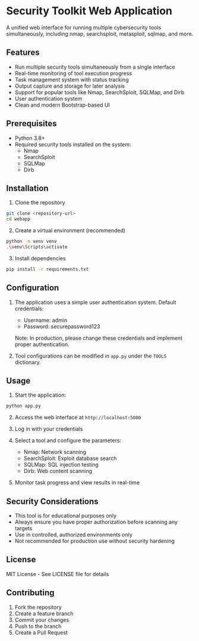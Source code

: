 # Security Toolkit Web Application

A unified web interface for running multiple cybersecurity tools simultaneously, including nmap, searchsploit, metasploit, sqlmap, and more.

## Features

- Run multiple security tools simultaneously from a single interface
- Real-time monitoring of tool execution progress
- Task management system with status tracking
- Output capture and storage for later analysis
- Support for popular tools like Nmap, SearchSploit, SQLMap, and Dirb
- User authentication system
- Clean and modern Bootstrap-based UI

## Prerequisites

- Python 3.8+
- Required security tools installed on the system:
  - Nmap
  - SearchSploit
  - SQLMap
  - Dirb

## Installation

1. Clone the repository
```bash
git clone <repository-url>
cd webapp
```

2. Create a virtual environment (recommended)
```bash
python -m venv venv
.\venv\Scripts\activate
```

3. Install dependencies
```bash
pip install -r requirements.txt
```

## Configuration

1. The application uses a simple user authentication system. Default credentials:
   - Username: admin
   - Password: securepassword123
   
   Note: In production, please change these credentials and implement proper authentication.

2. Tool configurations can be modified in `app.py` under the `TOOLS` dictionary.

## Usage

1. Start the application:
```bash
python app.py
```

2. Access the web interface at `http://localhost:5000`

3. Log in with your credentials

4. Select a tool and configure the parameters:
   - Nmap: Network scanning
   - SearchSploit: Exploit database search
   - SQLMap: SQL injection testing
   - Dirb: Web content scanning

5. Monitor task progress and view results in real-time

## Security Considerations

- This tool is for educational purposes only
- Always ensure you have proper authorization before scanning any targets
- Use in controlled, authorized environments only
- Not recommended for production use without security hardening

## License

MIT License - See LICENSE file for details

## Contributing

1. Fork the repository
2. Create a feature branch
3. Commit your changes
4. Push to the branch
5. Create a Pull Request